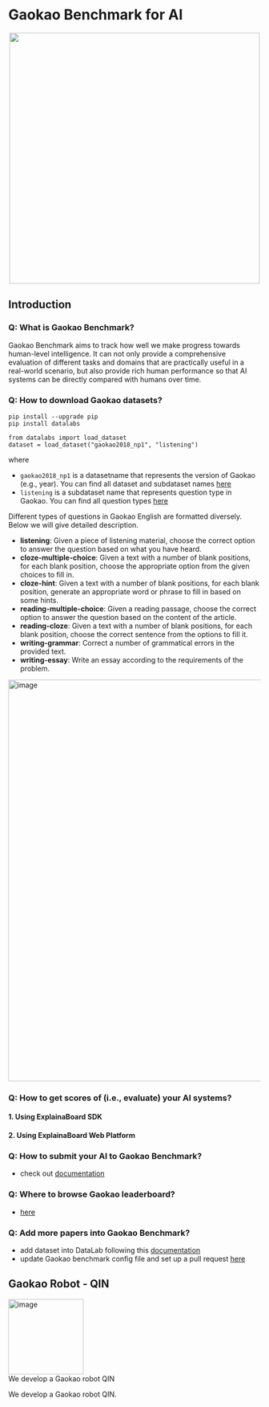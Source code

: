 # Gaokao Benchmark for AI
<p align="center">
<img src="https://user-images.githubusercontent.com/59123869/173433076-de9036e2-3383-4670-b142-c5f9c27f54ed.png" width="500"/>
</p>

## Introduction

### Q: What is Gaokao Benchmark?
Gaokao Benchmark aims to track how well we make progress towards human-level intelligence. It can not only provide a comprehensive evaluation of different tasks and domains that are practically useful in a real-world scenario, but also provide rich human performance so that AI systems can be
directly compared with humans over time.



### Q: How to download Gaokao datasets?

```
pip install --upgrade pip
pip install datalabs

from datalabs import load_dataset
dataset = load_dataset("gaokao2018_np1", "listening")
```
where 
* `gaokao2018_np1` is a datasetname that represents the version of Gaokao (e.g., year). You can find all dataset and subdataset names
  [here](https://explainaboard.inspiredco.ai/datasets) 
* `listening` is a subdataset name that represents question type in Gaokao. You can find all question types [here](xx)

Different types of questions in Gaokao English are formatted diversely. Below we will give detailed description.
* **listening**: Given a piece of listening material, choose the correct option to answer the question based on what you have heard.
* **cloze-multiple-choice**: Given a text with a number of blank positions, for each blank position, choose the appropriate option from the given choices to fill in.
* **cloze-hint**: Given a text with a number of blank positions, for each blank position, generate an appropriate word or phrase to fill in based on some hints.
* **reading-multiple-choice**: Given a reading passage, choose the correct option to answer the question based on the content of the article.
* **reading-cloze**: Given a text with a number of blank positions, for each blank position, choose the correct sentence from the options to fill it.
* **writing-grammar**: Correct a number of grammatical errors in the provided text.
* **writing-essay**: Write an essay according to the requirements of the problem.


<img width="800" alt="image" src="https://user-images.githubusercontent.com/50064641/173987806-49fc25ed-0b9c-4297-8f5d-560b19b5b3a8.png">


### Q: How to get scores of (i.e., evaluate) your AI systems?

#### 1. Using ExplainaBoard SDK


#### 2. Using ExplainaBoard Web Platform




### Q: How to submit your AI to Gaokao Benchmark?
* check out [documentation](https://github.com/neulab/explainaboard_client/tree/add_benchmark_submit/example/gaokao)


### Q: Where to browse Gaokao leaderboard?
* [here](https://explainaboard.inspiredco.ai/benchmark)


### Q: Add more papers into Gaokao Benchmark?
*  add dataset into DataLab following this [documentation](https://github.com/ExpressAI/DataLab/blob/main/docs/SDK/add_new_datasets_into_sdk.md)
*  update Gaokao benchmark config file and set up a pull request [here](https://github.com/neulab/explainaboard_web)

## Gaokao Robot - QIN
<div>
  <div>
    <img width="150" alt="image" src="https://user-images.githubusercontent.com/50064641/173988036-350ff126-3b3c-4e05-a9a6-d4d35245d32c.png">
  </div>
  We develop a Gaokao robot QIN
</div>

We develop a Gaokao robot QIN.
